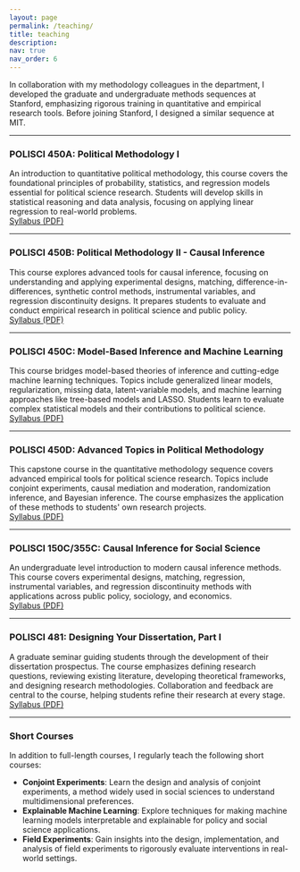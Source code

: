 ```yaml
---
layout: page
permalink: /teaching/
title: teaching
description: 
nav: true
nav_order: 6
---
```


In collaboration with my methodology colleagues in the department, I developed the graduate and undergraduate methods sequences at Stanford, emphasizing rigorous training in quantitative and empirical research tools. Before joining Stanford, I designed a similar sequence at MIT.

---

### POLISCI 450A: Political Methodology I
An introduction to quantitative political methodology, this course covers the foundational principles of probability, statistics, and regression models essential for political science research. Students will develop skills in statistical reasoning and data analysis, focusing on applying linear regression to real-world problems.  
[Syllabus (PDF)](assets/pdf/PS450A_syllabus.pdf)  

---

### POLISCI 450B: Political Methodology II - Causal Inference
This course explores advanced tools for causal inference, focusing on understanding and applying experimental designs, matching, difference-in-differences, synthetic control methods, instrumental variables, and regression discontinuity designs. It prepares students to evaluate and conduct empirical research in political science and public policy.  
[Syllabus (PDF)](assets/pdf/PS450B_2025.pdf)  

---

### POLISCI 450C: Model-Based Inference and Machine Learning
This course bridges model-based theories of inference and cutting-edge machine learning techniques. Topics include generalized linear models, regularization, missing data, latent-variable models, and machine learning approaches like tree-based models and LASSO. Students learn to evaluate complex statistical models and their contributions to political science.  
[Syllabus (PDF)](assets/pdf/Syll450c_18.pdf)  

---

### POLISCI 450D: Advanced Topics in Political Methodology
This capstone course in the quantitative methodology sequence covers advanced empirical tools for political science research. Topics include conjoint experiments, causal mediation and moderation, randomization inference, and Bayesian inference. The course emphasizes the application of these methods to students' own research projects.  
[Syllabus (PDF)](assets/pdf/PS450D_2020.pdf)  

---

### POLISCI 150C/355C: Causal Inference for Social Science
An undergraduate level introduction to modern causal inference methods. This course covers experimental designs, matching, regression, instrumental variables, and regression discontinuity methods with applications across public policy, sociology, and economics.  
[Syllabus (PDF)](assets/pdf/PS150c_2024.pdf)  

---

### POLISCI 481: Designing Your Dissertation, Part I
A graduate seminar guiding students through the development of their dissertation prospectus. The course emphasizes defining research questions, reviewing existing literature, developing theoretical frameworks, and designing research methodologies. Collaboration and feedback are central to the course, helping students refine their research at every stage.  
[Syllabus (PDF)](assets/pdf/Polisci481-Syllabus-2024-12-01.pdf)  

---

### Short Courses
In addition to full-length courses, I regularly teach the following short courses:

- **Conjoint Experiments**: Learn the design and analysis of conjoint experiments, a method widely used in social sciences to understand multidimensional preferences.
- **Explainable Machine Learning**: Explore techniques for making machine learning models interpretable and explainable for policy and social science applications.
- **Field Experiments**: Gain insights into the design, implementation, and analysis of field experiments to rigorously evaluate interventions in real-world settings.

